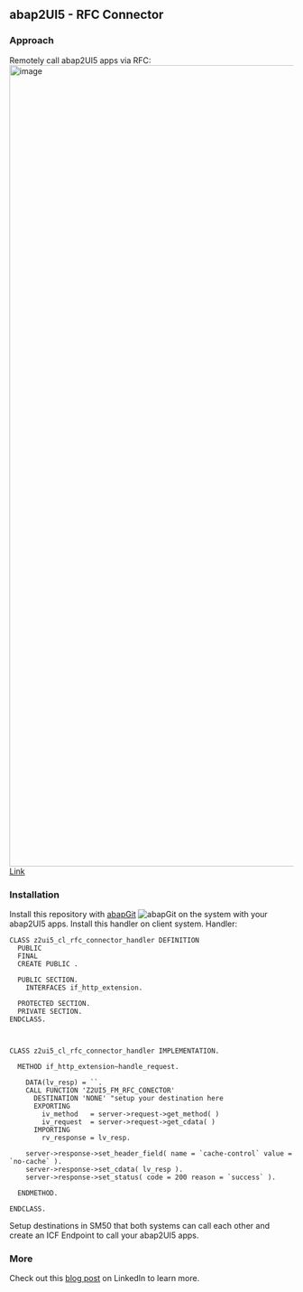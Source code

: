 ## abap2UI5 - RFC Connector

### Approach
Remotely call abap2UI5 apps via RFC:
<img width="1420" alt="image" src="https://github.com/abap2UI5/abap2UI5-connector_rfc/assets/102328295/5787755c-f4f1-48d8-a9da-50b4f04db9ed">
<br>
[Link](https://excalidraw.com/#json=Z27bQMS9ZH-3xgMDxLZ1R,WfuSCgOsHoJr8e339WSgjA)

### Installation
Install this repository with [abapGit](https://abapgit.org) ![abapGit](https://docs.abapgit.org/img/favicon.png) on the system with your abap2UI5 apps. Install this handler on client system.
Handler:
```abap
CLASS z2ui5_cl_rfc_connector_handler DEFINITION
  PUBLIC
  FINAL
  CREATE PUBLIC .

  PUBLIC SECTION.
    INTERFACES if_http_extension.

  PROTECTED SECTION.
  PRIVATE SECTION.
ENDCLASS.



CLASS z2ui5_cl_rfc_connector_handler IMPLEMENTATION.

  METHOD if_http_extension~handle_request.

    DATA(lv_resp) = ``.
    CALL FUNCTION 'Z2UI5_FM_RFC_CONECTOR'
      DESTINATION 'NONE' "setup your destination here
      EXPORTING
        iv_method   = server->request->get_method( )
        iv_request  = server->request->get_cdata( )
      IMPORTING
        rv_response = lv_resp.

    server->response->set_header_field( name = `cache-control` value = `no-cache` ).
    server->response->set_cdata( lv_resp ).
    server->response->set_status( code = 200 reason = `success` ).

  ENDMETHOD.

ENDCLASS.
```
Setup destinations in SM50 that both systems can call each other and create an ICF Endpoint to call your abap2UI5 apps.

### More
Check out this [blog post](https://www.linkedin.com/pulse/calling-abap2ui5-apps-remotely-via-rfc-abap2ui5-btoue/?trackingId=BJWSE77kp0aJRwpREQpVrQ%3D%3D) on LinkedIn to learn more.
